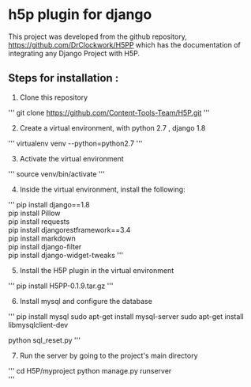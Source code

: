 # h5p plugin for django

This project was developed from the github repository, https://github.com/DrClockwork/H5PP which has the documentation of integrating any Django Project with H5P.

## Steps for installation :

1) Clone this repository

'''
git clone https://github.com/Content-Tools-Team/H5P.git
'''

2) Create a virtual environment, with python 2.7 , django 1.8

''' 
virtualenv venv --python=python2.7 
'''

3) Activate the virtual environment

'''
source venv/bin/activate
'''
      
4) Inside the virtual environment, install the following:

'''
pip install django==1.8  
pip install Pillow  
pip install requests   
pip install djangorestframework==3.4  
pip install markdown  
pip install django-filter  
pip install django-widget-tweaks
'''

5) Install the H5P plugin in the virtual environment

'''
pip install H5PP-0.1.9.tar.gz
'''

6) Install mysql and configure the database

'''
pip install mysql
sudo apt-get install mysql-server
sudo apt-get install libmysqlclient-dev

python sql_reset.py
'''

7) Run the server by going to the project's main directory  

'''
cd H5P/myproject
python manage.py runserver  
'''
